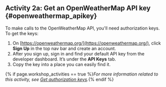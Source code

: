 ## <i class="fa fa-user-circle"></i> Activity 2a: Get an OpenWeatherMap API key {#openweathermap_apikey}

To make calls to the OpenWeatherMap API, you'll need authorization keys. To get the keys:

1.  On [https://openweathermap.org/](https://openweathermap.org/), click **Sign Up** in the top nav bar and create an account.
2.  After you sign up, sign in and find your default API key from the developer dashboard. It’s under the **API Keys** tab.
3.  Copy the key into a place you can easily find it.

{% if page.workshop_activities == true %}*For more information related to this activity, see [Get authorization keys](docapis_get_auth_keys.html).*{% endif %}
